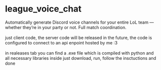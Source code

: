 # league_voice_chat
Automatically generate Discord voice channels for your entire LoL team — whether they’re in your party or not. Full match coordination.
<br><br>
just client code, the server code will be released in the future, the code is configured to connect to an api enpoint hosted by me :3
<br><br>
in realeases tab you can find a .exe file which is compiled with python and all necessary libraries inside just download, run, follow the insctuctions and done
